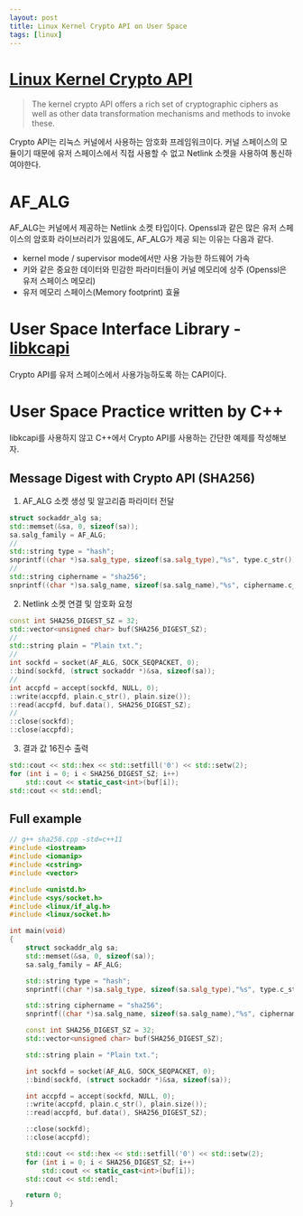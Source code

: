 ```yaml
---
layout: post
title: Linux Kernel Crypto API on User Space
tags: [linux]
---
```


# [Linux Kernel Crypto API](https://www.kernel.org/doc/html/v4.17/crypto/index.html)
> The kernel crypto API offers a rich set of cryptographic ciphers as well as other data transformation mechanisms and methods to invoke these. 

Crypto API는 리눅스 커널에서 사용하는 암호화 프레임워크이다. 커널 스페이스의 모듈이기 때문에 유저 스페이스에서 직접 사용할 수 없고 Netlink 소켓을 사용하여 통신하여야한다.

# AF_ALG
AF_ALG는 커널에서 제공하는 Netlink 소켓 타입이다. Openssl과 같은 많은 유저 스페이스의 암호화 라이브러리가 있음에도, AF_ALG가 제공 되는 이유는 다음과 같다.
- kernel mode / supervisor mode에서만 사용 가능한 하드웨어 가속
- 키와 같은 중요한 데이터와 민감한 파라미터들이 커널 메모리에 상주 (Openssl은 유저 스페이스 메모리)
- 유저 메모리 스페이스(Memory footprint) 효율
 
# User Space Interface Library - [libkcapi](https://github.com/smuellerDD/libkcapi)
 Crypto API를 유저 스페이스에서 사용가능하도록 하는 CAPI이다.

# User Space Practice written by C++
libkcapi를 사용하지 않고 C++에서 Crypto API를 사용하는 간단한 예제를 작성해보자.
## Message Digest with Crypto API (SHA256)
1. AF_ALG 소켓 생성 및 알고리즘 파라미터 전달
```cpp
struct sockaddr_alg sa; 
std::memset(&sa, 0, sizeof(sa));
sa.salg_family = AF_ALG;
//
std::string type = "hash";
snprintf((char *)sa.salg_type, sizeof(sa.salg_type),"%s", type.c_str());
//
std::string ciphername = "sha256";
snprintf((char *)sa.salg_name, sizeof(sa.salg_name),"%s", ciphername.c_str());
```
2. Netlink 소켓 연결 및 암호화 요청
```cpp
const int SHA256_DIGEST_SZ = 32;
std::vector<unsigned char> buf(SHA256_DIGEST_SZ);
//
std::string plain = "Plain txt.";
//
int sockfd = socket(AF_ALG, SOCK_SEQPACKET, 0);
::bind(sockfd, (struct sockaddr *)&sa, sizeof(sa));
//
int accpfd = accept(sockfd, NULL, 0);
::write(accpfd, plain.c_str(), plain.size());
::read(accpfd, buf.data(), SHA256_DIGEST_SZ);
//
::close(sockfd);
::close(accpfd);
```

3. 결과 값 16진수 출력
```cpp
std::cout << std::hex << std::setfill('0') << std::setw(2);
for (int i = 0; i < SHA256_DIGEST_SZ; i++)
	std::cout << static_cast<int>(buf[i]);
std::cout << std::endl;
```

## Full example
```cpp
// g++ sha256.cpp -std=c++11
#include <iostream>
#include <iomanip>
#include <cstring>
#include <vector>

#include <unistd.h>
#include <sys/socket.h>
#include <linux/if_alg.h>
#include <linux/socket.h>

int main(void)
{
	struct sockaddr_alg sa; 
	std::memset(&sa, 0, sizeof(sa));
	sa.salg_family = AF_ALG;

	std::string type = "hash";
	snprintf((char *)sa.salg_type, sizeof(sa.salg_type),"%s", type.c_str());

	std::string ciphername = "sha256";
	snprintf((char *)sa.salg_name, sizeof(sa.salg_name),"%s", ciphername.c_str());

	const int SHA256_DIGEST_SZ = 32;
	std::vector<unsigned char> buf(SHA256_DIGEST_SZ);

	std::string plain = "Plain txt.";

	int sockfd = socket(AF_ALG, SOCK_SEQPACKET, 0);
	::bind(sockfd, (struct sockaddr *)&sa, sizeof(sa));

	int accpfd = accept(sockfd, NULL, 0);
	::write(accpfd, plain.c_str(), plain.size());
	::read(accpfd, buf.data(), SHA256_DIGEST_SZ);

	::close(sockfd);
	::close(accpfd);

	std::cout << std::hex << std::setfill('0') << std::setw(2);
	for (int i = 0; i < SHA256_DIGEST_SZ; i++)
		std::cout << static_cast<int>(buf[i]);
	std::cout << std::endl;

	return 0;
}
```
